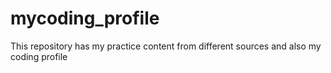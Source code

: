 # mycoding_profile
This repository has my practice content from different sources and also my coding profile 
